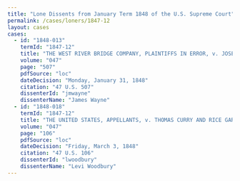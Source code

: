 ```yaml
---
title: "Lone Dissents from January Term 1848 of the U.S. Supreme Court"
permalink: /cases/loners/1847-12
layout: cases
cases:
  - id: "1848-013"
    termId: "1847-12"
    title: "THE WEST RIVER BRIDGE COMPANY, PLAINTIFFS IN ERROR, v. JOSEPH DIX AND THE TOWNS OF BRATTLEBORO' AND DUMMERSTON, IN THE COUNTY OF WINDHAM, DEFENDANTS IN ERROR"
    volume: "047"
    page: "507"
    pdfSource: "loc"
    dateDecision: "Monday, January 31, 1848"
    citation: "47 U.S. 507"
    dissenterId: "jmwayne"
    dissenterName: "James Wayne"
  - id: "1848-018"
    termId: "1847-12"
    title: "THE UNITED STATES, APPELLANTS, v. THOMAS CURRY AND RICE GARLAND"
    volume: "047"
    page: "106"
    pdfSource: "loc"
    dateDecision: "Friday, March 3, 1848"
    citation: "47 U.S. 106"
    dissenterId: "lwoodbury"
    dissenterName: "Levi Woodbury"
---
```

